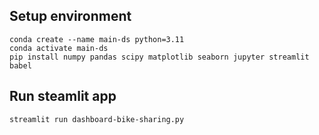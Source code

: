 ## Setup environment
```
conda create --name main-ds python=3.11
conda activate main-ds
pip install numpy pandas scipy matplotlib seaborn jupyter streamlit babel
```

## Run steamlit app
```
streamlit run dashboard-bike-sharing.py
```
